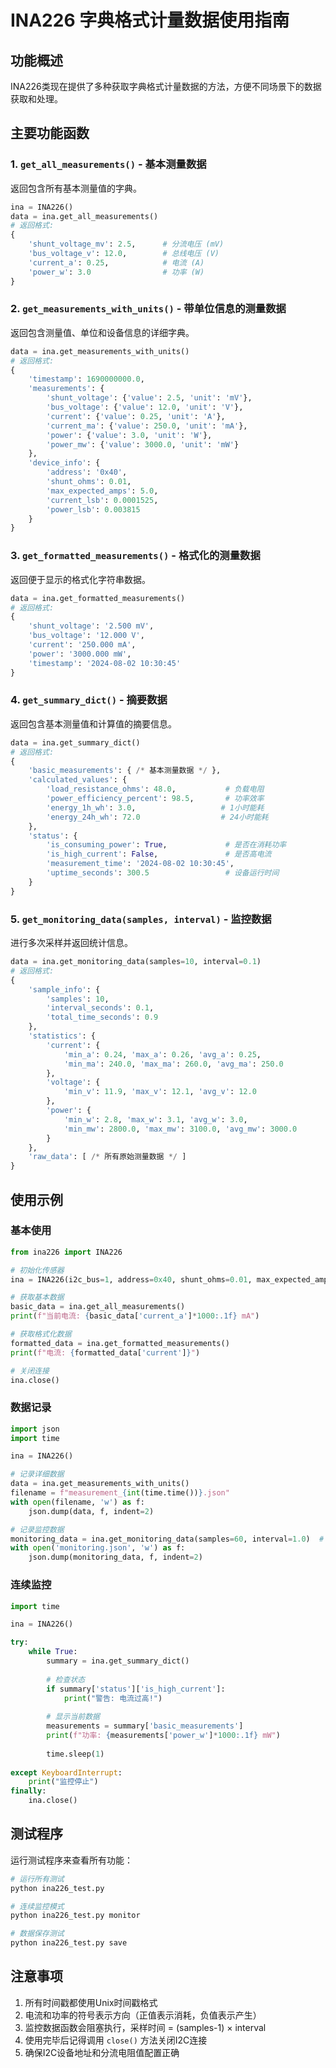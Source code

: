 # INA226 字典格式计量数据使用指南

## 功能概述

INA226类现在提供了多种获取字典格式计量数据的方法，方便不同场景下的数据获取和处理。

## 主要功能函数

### 1. `get_all_measurements()` - 基本测量数据
返回包含所有基本测量值的字典。

```python
ina = INA226()
data = ina.get_all_measurements()
# 返回格式:
{
    'shunt_voltage_mv': 2.5,      # 分流电压 (mV)
    'bus_voltage_v': 12.0,        # 总线电压 (V)
    'current_a': 0.25,            # 电流 (A)
    'power_w': 3.0                # 功率 (W)
}
```

### 2. `get_measurements_with_units()` - 带单位信息的测量数据
返回包含测量值、单位和设备信息的详细字典。

```python
data = ina.get_measurements_with_units()
# 返回格式:
{
    'timestamp': 1690000000.0,
    'measurements': {
        'shunt_voltage': {'value': 2.5, 'unit': 'mV'},
        'bus_voltage': {'value': 12.0, 'unit': 'V'},
        'current': {'value': 0.25, 'unit': 'A'},
        'current_ma': {'value': 250.0, 'unit': 'mA'},
        'power': {'value': 3.0, 'unit': 'W'},
        'power_mw': {'value': 3000.0, 'unit': 'mW'}
    },
    'device_info': {
        'address': '0x40',
        'shunt_ohms': 0.01,
        'max_expected_amps': 5.0,
        'current_lsb': 0.0001525,
        'power_lsb': 0.003815
    }
}
```

### 3. `get_formatted_measurements()` - 格式化的测量数据
返回便于显示的格式化字符串数据。

```python
data = ina.get_formatted_measurements()
# 返回格式:
{
    'shunt_voltage': '2.500 mV',
    'bus_voltage': '12.000 V',
    'current': '250.000 mA',
    'power': '3000.000 mW',
    'timestamp': '2024-08-02 10:30:45'
}
```

### 4. `get_summary_dict()` - 摘要数据
返回包含基本测量值和计算值的摘要信息。

```python
data = ina.get_summary_dict()
# 返回格式:
{
    'basic_measurements': { /* 基本测量数据 */ },
    'calculated_values': {
        'load_resistance_ohms': 48.0,           # 负载电阻
        'power_efficiency_percent': 98.5,       # 功率效率
        'energy_1h_wh': 3.0,                   # 1小时能耗
        'energy_24h_wh': 72.0                  # 24小时能耗
    },
    'status': {
        'is_consuming_power': True,             # 是否在消耗功率
        'is_high_current': False,               # 是否高电流
        'measurement_time': '2024-08-02 10:30:45',
        'uptime_seconds': 300.5                 # 设备运行时间
    }
}
```

### 5. `get_monitoring_data(samples, interval)` - 监控数据
进行多次采样并返回统计信息。

```python
data = ina.get_monitoring_data(samples=10, interval=0.1)
# 返回格式:
{
    'sample_info': {
        'samples': 10,
        'interval_seconds': 0.1,
        'total_time_seconds': 0.9
    },
    'statistics': {
        'current': {
            'min_a': 0.24, 'max_a': 0.26, 'avg_a': 0.25,
            'min_ma': 240.0, 'max_ma': 260.0, 'avg_ma': 250.0
        },
        'voltage': {
            'min_v': 11.9, 'max_v': 12.1, 'avg_v': 12.0
        },
        'power': {
            'min_w': 2.8, 'max_w': 3.1, 'avg_w': 3.0,
            'min_mw': 2800.0, 'max_mw': 3100.0, 'avg_mw': 3000.0
        }
    },
    'raw_data': [ /* 所有原始测量数据 */ ]
}
```

## 使用示例

### 基本使用
```python
from ina226 import INA226

# 初始化传感器
ina = INA226(i2c_bus=1, address=0x40, shunt_ohms=0.01, max_expected_amps=5.0)

# 获取基本数据
basic_data = ina.get_all_measurements()
print(f"当前电流: {basic_data['current_a']*1000:.1f} mA")

# 获取格式化数据
formatted_data = ina.get_formatted_measurements()
print(f"电流: {formatted_data['current']}")

# 关闭连接
ina.close()
```

### 数据记录
```python
import json
import time

ina = INA226()

# 记录详细数据
data = ina.get_measurements_with_units()
filename = f"measurement_{int(time.time())}.json"
with open(filename, 'w') as f:
    json.dump(data, f, indent=2)

# 记录监控数据
monitoring_data = ina.get_monitoring_data(samples=60, interval=1.0)  # 1分钟数据
with open('monitoring.json', 'w') as f:
    json.dump(monitoring_data, f, indent=2)
```

### 连续监控
```python
import time

ina = INA226()

try:
    while True:
        summary = ina.get_summary_dict()
        
        # 检查状态
        if summary['status']['is_high_current']:
            print("警告: 电流过高!")
        
        # 显示当前数据
        measurements = summary['basic_measurements']
        print(f"功率: {measurements['power_w']*1000:.1f} mW")
        
        time.sleep(1)
        
except KeyboardInterrupt:
    print("监控停止")
finally:
    ina.close()
```

## 测试程序

运行测试程序来查看所有功能：

```bash
# 运行所有测试
python ina226_test.py

# 连续监控模式
python ina226_test.py monitor

# 数据保存测试
python ina226_test.py save
```

## 注意事项

1. 所有时间戳都使用Unix时间戳格式
2. 电流和功率的符号表示方向（正值表示消耗，负值表示产生）
3. 监控数据函数会阻塞执行，采样时间 = (samples-1) × interval
4. 使用完毕后记得调用 `close()` 方法关闭I2C连接
5. 确保I2C设备地址和分流电阻值配置正确
